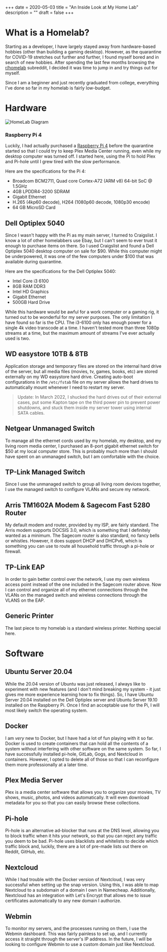 +++
date = 2020-05-03
title = "An Inside Look at My Home Lab"
description = ""
draft = false
+++

# What is a Homelab?

Starting as a developer, I have largely stayed away from hardware-based
hobbies (other than building a gaming desktop). However, as the
quarantine for COVID-19 stretches out further and further, I found
myself bored and in search of new hobbies. After spending the last few
months browsing the [r/homelab](https://www.reddit.com/r/homelab/)
subreddit, I decided it was time to jump in and try things out for
myself.

Since I am a beginner and just recently graduated from college,
everything I\'ve done so far in my homelab is fairly low-budget.

# Hardware

![HomeLab
Diagram](https://img.cleberg.net/blog/20200503-homelab/homelab-min.png)

### Raspberry Pi 4

Luckily, I had actually purchased a [Raspberry Pi
4](https://www.raspberrypi.org/products/raspberry-pi-4-model-b/) before
the quarantine started so that I could try to keep Plex Media Center
running, even while my desktop computer was turned off. I started here,
using the Pi to hold Plex and Pi-hole until I grew tired with the slow
performance.

Here are the specifications for the Pi 4:

-   Broadcom BCM2711, Quad core Cortex-A72 (ARM v8) 64-bit SoC @ 1.5GHz
-   4GB LPDDR4-3200 SDRAM
-   Gigabit Ethernet
-   H.265 (4kp60 decode), H264 (1080p60 decode, 1080p30 encode)
-   64 GB MicroSD Card

## Dell Optiplex 5040

Since I wasn\'t happy with the Pi as my main server, I turned to
Craigslist. I know a lot of other homelabbers use Ebay, but I can\'t
seem to ever trust it enough to purchase items on there. So I used
Craigslist and found a Dell Optiplex 5040 desktop computer on sale for
\$90. While this computer might be underpowered, it was one of the few
computers under \$100 that was available during quarantine.

Here are the specifications for the Dell Optiplex 5040:

-   Intel Core i3 6100
-   8GB RAM DDR3
-   Intel HD Graphics
-   Gigabit Ethernet
-   500GB Hard Drive

While this hardware would be awful for a work computer or a gaming rig,
it turned out to be wonderful for my server purposes. The only
limitation I have found so far is the CPU. The i3-6100 only has enough
power for a single 4k video transcode at a time. I haven\'t tested more
than three 1080p streams at a time, but the maximum amount of streams
I\'ve ever actually used is two.

## WD easystore 10TB & 8TB

Application storage and temporary files are stored on the internal hard
drive of the server, but all media files (movies, tv, games, books, etc)
are stored externally on my WD easystore hard drive. Creating auto-boot
configurations in the `/etc/fstab` file on my server allows
the hard drives to automatically mount whenever I need to restart my
server.

> Update: In March 2022, I shucked the hard drives out of their external
> cases, put some Kapton tape on the third power pin to prevent power
> shutdowns, and stuck them inside my server tower using internal SATA
> cables.

## Netgear Unmanaged Switch

To manage all the ethernet cords used by my homelab, my desktop, and my
living room media center, I purchased an 8-port gigabit ethernet switch
for \$50 at my local computer store. This is probably much more than I
should have spent on an unmanaged switch, but I am comfortable with the
choice.

## TP-Link Managed Switch

Since I use the unmanaged switch to group all living room devices
together, I use the managed switch to configure VLANs and secure my
network.

## Arris TM1602A Modem & Sagecom Fast 5280 Router

My default modem and router, provided by my ISP, are fairly standard.
The Arris modem supports DOCSIS 3.0, which is something that I
definitely wanted as a minimum. The Sagecom router is also standard, no
fancy bells or whistles. However, it does support DHCP and DHCPv6, which
is something you can use to route all household traffic through a
pi-hole or firewall.

## TP-Link EAP

In order to gain better control over the network, I use my own wireless
access point instead of the one included in the Sagecom router above.
Now I can control and organize all of my ethernet connections through
the VLANs on the managed switch and wireless connections through the
VLANS on the EAP.

## Generic Printer

The last piece to my homelab is a standard wireless printer. Nothing
special here.

# Software

## Ubuntu Server 20.04

While the 20.04 version of Ubuntu was just released, I always like to
experiment with new features (and I don\'t mind breaking my system - it
just gives me more experience learning how to fix things). So, I have
Ubuntu Server 20.04 installed on the Dell Optiplex server and Ubuntu
Server 19.10 installed on the Raspberry Pi. Once I find an acceptable
use for the Pi, I will most likely switch the operating system.

## Docker

I am *very* new to Docker, but I have had a lot of fun playing with it
so far. Docker is used to create containers that can hold all the
contents of a system without interfering with other software on the same
system. So far, I have successfully installed pi-hole, GitLab, Gogs, and
Nextcloud in containers. However, I opted to delete all of those so that
I can reconfigure them more professionally at a later time.

## Plex Media Server

Plex is a media center software that allows you to organize your movies,
TV shows, music, photos, and videos automatically. It will even download
metadata for you so that you can easily browse these collections.

## Pi-hole

Pi-hole is an alternative ad-blocker that runs at the DNS level,
allowing you to block traffic when it hits your network, so that you can
reject any traffic you deem to be bad. Pi-hole uses blacklists and
whitelists to decide which traffic block and, luckily, there are a lot
of pre-made lists out there on Reddit, GitHub, etc.

## Nextcloud

While I had trouble with the Docker version of Nextcloud, I was very
successful when setting up the snap version. Using this, I was able to
map Nextcloud to a subdomain of a domain I own in Namecheap.
Additionally, Nextcloud has an integration with Let\'s Encrypt that
allows me to issue certificates automatically to any new domain I
authorize.

## Webmin

To monitor my servers, and the processes running on them, I use the
Webmin dashboard. This was fairly painless to set up, and I currently
access it straight through the server\'s IP address. In the future, I
will be looking to configure Webmin to use a custom domain just like
Nextcloud.
